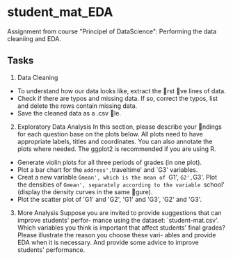 # student_mat_EDA
Assignment from course "Principel of DataScience": Performing the data cleaniing and EDA.

## Tasks
1. Data Cleaning
* To understand how our data looks like, extract the rst ve lines of data.
* Check if there are typos and missing data. If so, correct the typos, list and
delete the rows contain missing data.
* Save the cleaned data as a .csv le.

2. Exploratory Data Analysis
In this section, please describe your ndings for each question base on the plots
below. All plots need to have appropriate labels, titles and coordinates. You can also
annotate the plots where needed. The ggplot2 is recommended if you are using R.
* Generate violin plots for all three periods of grades (in one plot).
* Plot a bar chart for the `address',`traveltime' and `G3' variables.
* Creat a new variable `Gmean', which is the mean of `G1', `G2',`G3'. Plot the
densities of `Gmean', separately according to the variable `school' (display
the density curves in the same gure).
* Plot the scatter plot of 'G1' and 'G2', 'G1' and 'G3', 'G2' and 'G3'.

3. More Analysis
Suppose you are invited to provide suggestions that can improve students' perfor-
mance using the dataset: `student-mat.csv'. Which variables you think is important
that affect students' final grades? Please illustrate the reason you choose these vari-
ables and provide EDA when it is necessary. And provide some advice to improve
students' performance.
